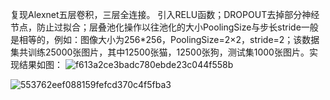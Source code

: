复现Alexnet五层卷积，三层全连接。
引入RELU函数；DROPOUT去掉部分神经节点，防止过拟合；层叠池化操作以往池化的大小PoolingSize与步长stride一般是相等的，例如：图像大小为256*256，PoolingSize=2×2，stride=2；该数据集共训练25000张图片，其中12500张猫，12500张狗，测试集1000张图片。实现结果如图：
![f613a2ce3badc780ebde23c044f558b](https://user-images.githubusercontent.com/44082531/164039174-a60b06f5-a48f-4617-8149-298e8f54ce68.png)

![553762eef088159fefcd370c4f5fba3](https://user-images.githubusercontent.com/44082531/164039131-d9b773a8-57a3-4af7-9ae9-7fc28761ea0d.png)
